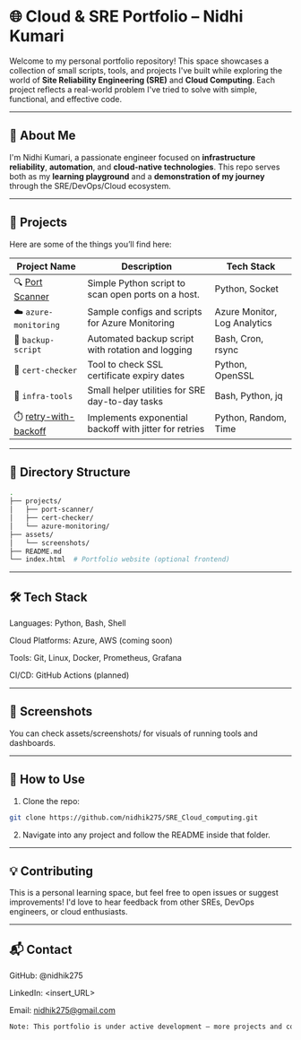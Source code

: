 # 🌐 Cloud & SRE Portfolio – Nidhi Kumari

Welcome to my personal portfolio repository! This space showcases a collection of small scripts, tools, and projects I've built while exploring the world of **Site Reliability Engineering (SRE)** and **Cloud Computing**. Each project reflects a real-world problem I've tried to solve with simple, functional, and effective code.

---

## 🧠 About Me

I'm Nidhi Kumari, a passionate engineer focused on **infrastructure reliability**, **automation**, and **cloud-native technologies**. This repo serves both as my **learning playground** and a **demonstration of my journey** through the SRE/DevOps/Cloud ecosystem.

---

## 🚀 Projects

Here are some of the things you’ll find here:

| Project Name        | Description                                         | Tech Stack              |
|---------------------|-----------------------------------------------------|--------------------------|
| 🔍 [Port Scanner](port_scanner/script/port_scanner_v2.py)  | Simple Python script to scan open ports on a host. | Python, Socket           |
| ☁️ `azure-monitoring`| Sample configs and scripts for Azure Monitoring    | Azure Monitor, Log Analytics |
| 🔄 `backup-script`  | Automated backup script with rotation and logging  | Bash, Cron, rsync        |
| 🔐 `cert-checker`   | Tool to check SSL certificate expiry dates         | Python, OpenSSL          |
| 🧰 `infra-tools`    | Small helper utilities for SRE day-to-day tasks    | Bash, Python, jq         |
|⏱️ [retry-with-backoff](expontential\backoff/expontential_backoff.py)| Implements exponential backoff with jitter for retries | Python, Random, Time |


---

## 📁 Directory Structure

  ```bash
  .
  ├── projects/
  │   ├── port-scanner/
  │   ├── cert-checker/
  │   └── azure-monitoring/
  ├── assets/
  │   └── screenshots/
  ├── README.md
  └── index.html  # Portfolio website (optional frontend)
```
---

## 🛠️ Tech Stack

Languages: Python, Bash, Shell

Cloud Platforms: Azure, AWS (coming soon)

Tools: Git, Linux, Docker, Prometheus, Grafana

CI/CD: GitHub Actions (planned)

---

## 📸 Screenshots

You can check assets/screenshots/ for visuals of running tools and dashboards.

---

## 🔧 How to Use

1. Clone the repo:

```bash
git clone https://github.com/nidhik275/SRE_Cloud_computing.git
```
2. Navigate into any project and follow the README inside that folder.

---

## 💡 Contributing

This is a personal learning space, but feel free to open issues or suggest improvements! I'd love to hear feedback from other SREs, DevOps engineers, or cloud enthusiasts.

---

## 📬 Contact

GitHub: @nidhik275

LinkedIn: <insert_URL>

Email: nidhik275@gmail.com

```bash
Note: This portfolio is under active development — more projects and content will be added regularly!
```
